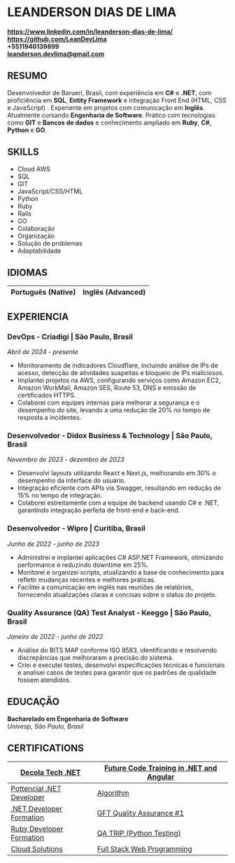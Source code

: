 # LEANDERSON DIAS DE LIMA
**https://www.linkedin.com/in/leanderson-dias-de-lima/**    
**https://github.com/LeanDevLima**   
**+5511940139899**  
**leanderson.devlima@gmail.com**                      


## RESUMO
Desenvolvedor de Barueri, Brasil, com experiência em **C#** e **.NET**, com proficiência em **SQL**, **Entity Framework** e integração Front End (HTML, CSS e JavaScript) . Experiente em projetos com comunicação em **Inglês**. Atualmente cursando **Engenharia de Software**. Prático com tecnologias como **GIT** e **Bancos de dados** e conhecimento ampliado em **Ruby**, **C#**, **Python** e **GO**.

## SKILLS
- Cloud AWS
- SQL
- GIT
- JavaScript/CSS/HTML
- Python
- Ruby
- Rails
- GO
- Colaboração
- Organização
- Solução de problemas
- Adaptabilidade

## IDIOMAS

| Português (Native) | Inglês (Advanced) |
|---------------------|---------------------|


## EXPERIENCIA

### DevOps - Criadigi | São Paulo, Brasil
*Abril de 2024 - presente*
- Monitoramento de indicadores Cloudflare, incluindo análise de IPs de acesso, detecção de atividades suspeitas e bloqueio de IPs maliciosos.
- Implantei projetos na AWS, configurando serviços como Amazon EC2, Amazon WorkMail, Amazon SES, Route 53, DNS e emissão de certificados HTTPS.
- Colaborei com equipes internas para melhorar a segurança e o desempenho do site, levando a uma redução de 20% no tempo de resposta a incidentes.

### Desenvolvedor - Didox Business & Technology | São Paulo, Brasil
*Novembro de 2023 - dezembro de 2023*
- Desenvolvi layouts utilizando React e Next.js, melhorando em 30% o desempenho da interface do usuário.
- Integração eficiente com APIs via Swagger, resultando em redução de 15% no tempo de integração.
- Colaborei estreitamente com a equipe de backend usando C# e .NET, garantindo integração perfeita de front-end e back-end.

### Desenvolvedor - Wipro | Curitiba, Brasil
*Junho de 2022 - junho de 2023*
- Administrei e implantei aplicações C# ASP.NET Framework, otimizando performance e reduzindo downtime em 25%.
- Monitorei e organizei scripts, atualizando a base de conhecimento para refletir mudanças recentes e melhores práticas.
- Facilitei a comunicação em inglês nas reuniões de relatórios, fornecendo atualizações claras e concisas sobre o status do projeto.

### Quality Assurance (QA) Test Analyst - Keeggo | São Paulo, Brasil
*Janeiro de 2022 - junho de 2022*
- Análise do BITS MAP conforme ISO 8583, identificando e resolvendo discrepâncias que melhoraram a precisão do sistema.
- Criei e executei testes, desenvolvi especificações técnicas e funcionais e analisei casos de testes para garantir que os padrões de qualidade fossem atendidos.

## EDUCAÇÃO
**Bacharelado em Engenharia de Software**  
*Univesp, São Paulo, Brasil*

## CERTIFICATIONS

| [Decola Tech .NET](https://www.dio.me/certificate/54090C77/share) | [Future Code Training in .NET and Angular](https://drive.google.com/file/d/1_Pz-Vl8MzRW7ZwAzUadwFfLMtposApf0/view) |
|-----------------------------------|---------------------------------------------------|
| [Pottencial .NET Developer](https://www.dio.me/certificate/2A13B283/share) | [Algorithm](https://www.cursoemvideo.com/validacao-de-certificado/?codigo=4587B-6297-8) |
| [.NET Developer Formation](https://www.dio.me/certificate/410C3197/share) | [GFT Quality Assurance #1](https://www.dio.me/certificate/E6C3C215/share) |
| [Ruby Developer Formation](https://www.dio.me/certificate/752C8C55/share) | [QA TRIP (Python Testing)](https://github.com/LeanDevLima/CertificadoQA_IJJ/blob/main/CertificadoQA.pdf) |
| [Cloud Solutions](https://drive.google.com/file/d/1lJL6jZe2gvy-0PpE9GpYZ5Q1bGpdAh-a/view)  | [Full Stack Web Programming](https://edu.campinhodigital.org/pluginfile.php/1/tool_certificate/issues/1707529983/7551229725LD.pdf) |